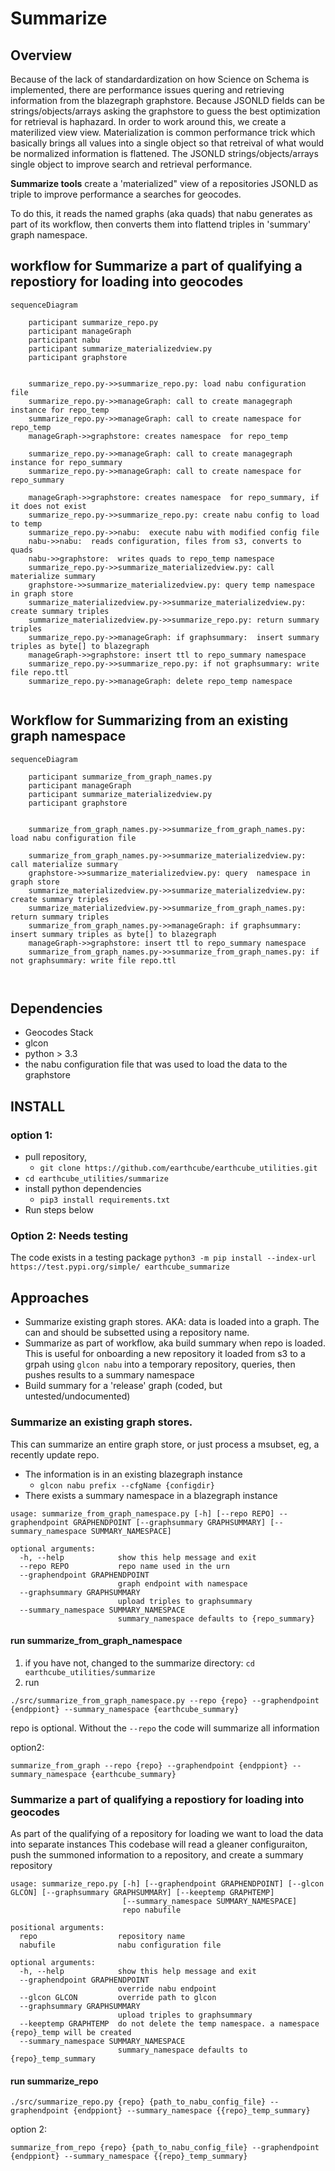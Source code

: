 # Summarize

## Overview
Because of the lack of standardardization on how Science on Schema is implemented, there are performance issues
quering and retrieving information from the blazegraph graphstore. Because JSONLD fields can be strings/objects/arrays
asking the graphstore to guess the best optimization for retrieval is haphazard.
In order to work around this, we create a materilized view view. Materialization is common performance trick
which basically brings all values into a single object so that retreival of what would be normalized
information is flattened.  The JSONLD strings/objects/arrays single object to improve search and retrieval performance. 

**Summarize tools** create a 'materialized" view of a repositories JSONLD as triple to improve
performance a searches for geocodes. 

To do this, it reads the named graphs (aka quads) that nabu generates as part of its workflow, then 
converts them into flattend triples in  'summary' graph namespace.

## workflow for  Summarize a part of qualifying a repostiory for loading into geocodes
```mermaid
sequenceDiagram
    
    participant summarize_repo.py
    participant manageGraph
    participant nabu
    participant summarize_materializedview.py
    participant graphstore

    
    summarize_repo.py->>summarize_repo.py: load nabu configuration file 
    summarize_repo.py->>manageGraph: call to create managegraph instance for repo_temp 
    summarize_repo.py->>manageGraph: call to create namespace for repo_temp 
    manageGraph->>graphstore: creates namespace  for repo_temp

    summarize_repo.py->>manageGraph: call to create managegraph instance for repo_summary 
    summarize_repo.py->>manageGraph: call to create namespace for repo_summary
            
    manageGraph->>graphstore: creates namespace  for repo_summary, if it does not exist
    summarize_repo.py->>summarize_repo.py: create nabu config to load to temp  
    summarize_repo.py->>nabu:  execute nabu with modified config file
    nabu->>nabu:  reads configuration, files from s3, converts to quads 
    nabu->>graphstore:  writes quads to repo_temp namespace
    summarize_repo.py->>summarize_materializedview.py: call materialize summary
    graphstore->>summarize_materializedview.py: query temp namespace in graph store
    summarize_materializedview.py->>summarize_materializedview.py: create summary triples
    summarize_materializedview.py->>summarize_repo.py: return summary triples
    summarize_repo.py->>manageGraph: if graphsummary:  insert summary triples as byte[] to blazegraph
    manageGraph->>graphstore: insert ttl to repo_summary namespace
    summarize_repo.py->>summarize_repo.py: if not graphsummary: write file repo.ttl
    summarize_repo.py->>manageGraph: delete repo_temp namespace
    
```

## Workflow for Summarizing from an existing graph namespace
```mermaid
sequenceDiagram
    
    participant summarize_from_graph_names.py
    participant manageGraph
    participant summarize_materializedview.py
    participant graphstore

    
    summarize_from_graph_names.py->>summarize_from_graph_names.py: load nabu configuration file 

    summarize_from_graph_names.py->>summarize_materializedview.py: call materialize summary
    graphstore->>summarize_materializedview.py: query  namespace in graph store
    summarize_materializedview.py->>summarize_materializedview.py: create summary triples
    summarize_materializedview.py->>summarize_from_graph_names.py: return summary triples
    summarize_from_graph_names.py->>manageGraph: if graphsummary:  insert summary triples as byte[] to blazegraph
    manageGraph->>graphstore: insert ttl to repo_summary namespace
    summarize_from_graph_names.py->>summarize_from_graph_names.py: if not graphsummary: write file repo.ttl

    
```

## Dependencies
* Geocodes Stack
* glcon
* python > 3.3
* the nabu configuration file that was used to load the data to the graphstore

## INSTALL

### option 1:
* pull repository,
    * `git clone https://github.com/earthcube/earthcube_utilities.git`
* `cd earthcube_utilities/summarize`
* install python dependencies
    * `pip3 install requirements.txt`
* Run steps below

### Option 2: Needs testing
The code exists in a testing package
```python3 -m pip install --index-url https://test.pypi.org/simple/ earthcube_summarize```

##  Approaches
* Summarize existing graph stores. AKA: data is loaded into a graph. The can and should be subsetted using  a repository name.
* Summarize as part of workflow, aka build summary when repo is loaded. 
  This is useful for onboarding a new repository
   it loaded from s3 to a grpah using `glcon nabu` into a temporary repository, 
  queries, then pushes results to a summary namespace
* Build summary for a 'release' graph (coded, but untested/undocumented)

### Summarize an existing graph stores. 
This can  summarize an entire graph store, or just process a msubset, eg, a recently update repo.
* The information is in an existing blazegraph instance 
    * ` glcon nabu prefix --cfgName {configdir} ` 
* There exists a  summary namespace in a blazegraph instance

```text
usage: summarize_from_graph_namespace.py [-h] [--repo REPO] --graphendpoint GRAPHENDPOINT [--graphsummary GRAPHSUMMARY] [--summary_namespace SUMMARY_NAMESPACE]

optional arguments:
  -h, --help            show this help message and exit
  --repo REPO           repo name used in the urn
  --graphendpoint GRAPHENDPOINT
                        graph endpoint with namespace
  --graphsummary GRAPHSUMMARY
                        upload triples to graphsummary
  --summary_namespace SUMMARY_NAMESPACE
                        summary_namespace defaults to {repo_summary}

```
#### run summarize_from_graph_namespace
1. if you have not, changed to the summarize directory: `cd  earthcube_utilities/summarize`
2. run

```shell
./src/summarize_from_graph_namespace.py --repo {repo} --graphendpoint {endppiont} --summary_namespace {earthcube_summary}

```
repo is optional. Without the  `--repo` the code will summarize all information

option2:

```shell
summarize_from_graph --repo {repo} --graphendpoint {endppiont} --summary_namespace {earthcube_summary}

````

### Summarize a part of qualifying a repostiory for loading into geocodes
As part of the qualifying of a repository for loading we want to load the data into separate instances
This codebase will read a gleaner configuraiton, push the summoned information to a repository, and create a
summary repository

```text
usage: summarize_repo.py [-h] [--graphendpoint GRAPHENDPOINT] [--glcon GLCON] [--graphsummary GRAPHSUMMARY] [--keeptemp GRAPHTEMP]
                         [--summary_namespace SUMMARY_NAMESPACE]
                         repo nabufile

positional arguments:
  repo                  repository name
  nabufile              nabu configuration file

optional arguments:
  -h, --help            show this help message and exit
  --graphendpoint GRAPHENDPOINT
                        override nabu endpoint
  --glcon GLCON         override path to glcon
  --graphsummary GRAPHSUMMARY
                        upload triples to graphsummary
  --keeptemp GRAPHTEMP  do not delete the temp namespace. a namespace {repo}_temp will be created
  --summary_namespace SUMMARY_NAMESPACE
                        summary_namespace defaults to {repo}_temp_summary

```

#### run summarize_repo
```shell
./src/summarize_repo.py {repo} {path_to_nabu_config_file} --graphendpoint {endppiont} --summary_namespace {{repo}_temp_summary}

```

option 2:
```shell
summarize_from_repo {repo} {path_to_nabu_config_file} --graphendpoint {endppiont} --summary_namespace {{repo}_temp_summary}

```
